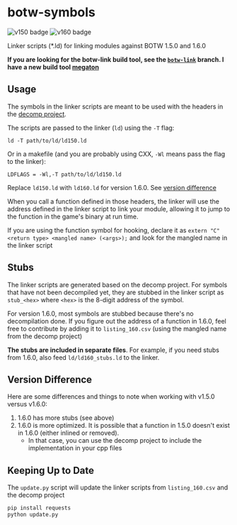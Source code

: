 # botw-symbols
![v150 badge](https://img.shields.io/endpoint?url=https://raw.githubusercontent.com/Pistonight/botw-symbols/main/badges/150.json)
![v160 badge](https://img.shields.io/endpoint?url=https://raw.githubusercontent.com/Pistonight/botw-symbols/main/badges/160.json)

Linker scripts (*.ld) for linking modules against BOTW 1.5.0 and 1.6.0

**If you are looking for the botw-link build tool, see the [`botw-link`](https://github.com/Pistonight/botw-symbols/tree/botw-link) branch.
I have a new build tool [megaton](https://github.com/Pistonight/megaton)**

## Usage
The symbols in the linker scripts are meant to be used with the headers in the [decomp project](https://github.com/zeldaret/botw).

The scripts are passed to the linker (`ld`) using the `-T` flag:
```
ld -T path/to/ld/ld150.ld
```
Or in a makefile (and you are probably using CXX, `-Wl` means pass the flag to the linker):
```
LDFLAGS = -Wl,-T path/to/ld/ld150.ld
```
Replace `ld150.ld` with `ld160.ld` for version 1.6.0. See [version difference](#version-difference)

When you call a function defined in those headers, the linker will use the address defined in the linker script to link your module, allowing it to jump to the function
in the game's binary at run time.

If you are using the function symbol for hooking, declare it as `extern "C" <return type> <mangled name> (<args>);`
and look for the mangled name in the linker script

## Stubs
The linker scripts are generated based on the decomp project. For symbols that have not been decompiled yet, they are stubbed in the linker script
as `stub_<hex>` where `<hex>` is the 8-digit address of the symbol.

For version 1.6.0, most symbols are stubbed because there's no decompilation done. If you figure out the address of a function in 1.6.0, feel free to
contribute by adding it to `listing_160.csv` (using the mangled name from the decomp project)

**The stubs are included in separate files**. For example, if you need stubs from 1.6.0, also feed `ld/ld160_stubs.ld` to the linker.

## Version Difference
Here are some differences and things to note when working with v1.5.0 versus v1.6.0:
1. 1.6.0 has more stubs (see above)
2. 1.6.0 is more optimized. It is possible that a function in 1.5.0 doesn't exist in 1.6.0 (either inlined or removed).
   - In that case, you can use the decomp project to include the implementation in your cpp files

## Keeping Up to Date
The `update.py` script will update the linker scripts from `listing_160.csv` and the decomp project
```bash
pip install requests
python update.py
```

